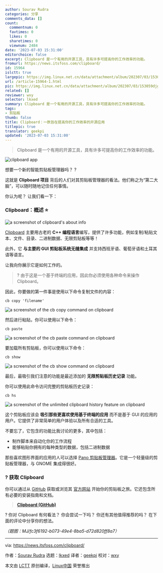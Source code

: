 ```yaml
---
author: Sourav Rudra
categories: 分享
comments_data: []
count:
  commentnum: 0
  favtimes: 0
  likes: 0
  sharetimes: 0
  viewnum: 2484
date: '2023-07-03 15:31:00'
editorchoice: false
excerpt: Clipboard 是一个有用的开源工具，具有许多可提高你的工作效率的功能。
fromurl: https://news.itsfoss.com/clipboard/
id: 15964
islctt: true
largepic: https://img.linux.net.cn/data/attachment/album/202307/03/153059djgnaajlms3nz7n3.jpg
url: /article-15964-1.html
pic: https://img.linux.net.cn/data/attachment/album/202307/03/153059djgnaajlms3nz7n3.jpg.thumb.jpg
related: []
reviewer: wxy
selector: lkxed
summary: Clipboard 是一个有用的开源工具，具有许多可提高你的工作效率的功能。
tags:
- 剪贴板
thumb: false
title: Clipboard：一款旨在提高你的工作效率的开源应用
titlepic: true
translator: geekpi
updated: '2023-07-03 15:31:00'
---
```



> 
> Clipboard 是一个有用的开源工具，具有许多可提高你的工作效率的功能。
> 
> 
> 


![clipboard app](https://img.linux.net.cn/data/attachment/album/202307/03/153059djgnaajlms3nz7n3.jpg)


想要一个新的智能剪贴板管理器吗？ ?


这就是 **Clipboard 项目** 背后的人们对其剪贴板管理器的看法。他们称之为“第二大脑”，可以随时随地记住任何事情。


你认为呢？ 让我们看一下：


### Clipboard：概述 ⭐


![a screenshot of clipboard's about info](https://img.linux.net.cn/data/attachment/album/202307/03/153101rzdw0ierwv91rcd4.png)


[Clipboard](https://getclipboard.app/) 主要用古老的 **C++ 编程语言**编写，提供了许多功能，例如复制/粘贴文本、文件、目录、二进制数据、无限剪贴板等等！


此外，它 **与主要的 GUI 剪贴板系统无缝集成** 并支持西班牙语、葡萄牙语和土耳其语等语言。


让我向你展示它是如何工作的。



> 
> ? 由于这是一个基于终端的应用，因此你必须使用各种命令来操作 Clipboard。
> 
> 
> 


因此，你要做的第一件事是使用以下命令复制文件的内容：



```
cb copy 'filename'

```

![a screenshot of the cb copy command on clipboard](https://img.linux.net.cn/data/attachment/album/202307/03/153102j55595z5a25720vb.png)


然后进行粘贴，你可以使用以下命令：



```
cb paste

```

![a screenshot of the cb paste command on clipboard](https://img.linux.net.cn/data/attachment/album/202307/03/153102wr6zi68g7dgcgfa6.png)


要加载所有剪贴板，你可以使用以下命令：



```
cb show

```

![a screenshot of the cb show command on clipboard](https://img.linux.net.cn/data/attachment/album/202307/03/153103b8aft8806p0vba53.png)


最后，最吸引我们注意的功能是最近添加的 **无限剪贴板历史记录** 功能。


你可以使用此命令访问完整的剪贴板历史记录：



```
cb hs

```

![a screenshot of the unlimited clipboard history feature on clipboard](https://img.linux.net.cn/data/attachment/album/202307/03/153103c9rd0qlk9d062p3p.png)


这个剪贴板应该会 **吸引那些更喜欢使用基于终端的应用** 而不是基于 GUI 的应用的用户。它提供了非常简单的用户体验以及所有合适的工具。


不要忘了，它包含的功能比我讨论的更多，其中包括：


* 制作脚本来自动化你的工作流程
* 能够粘贴你拥有的每种类型的数据，包括二进制数据


那些喜欢图形界面的应用的人可以选择 [Pano 剪贴板管理器](https://news.itsfoss.com/pano-clipboard-manager/)。它是一个轻量级的剪贴板管理器，与 GNOME 集成得很好。


### ? 获取 Clipboard


你可以通过从 [GitHub](https://github.com/Slackadays/Clipboard) 获取或浏览其 [官方网站](https://getclipboard.app/) 开始你的剪贴板之旅。它还包含所有必要的安装指南和文档。



> 
> **[Clipboard (GitHub)](https://github.com/Slackadays/Clipboard)**
> 
> 
> 


? 你对 Clipboard 有何看法？ 你会尝试一下吗？ 你还有其他值得推荐的吗？ 在下面的评论中分享你的想法。


*（题图：MJ/fc3f6192-b073-49e4-8ba5-d72d820ff8a7）*




---


via: <https://news.itsfoss.com/clipboard/>


作者：[Sourav Rudra](https://news.itsfoss.com/author/sourav/) 选题：[lkxed](https://github.com/lkxed/) 译者：[geekpi](https://github.com/geekpi) 校对：[wxy](https://github.com/wxy)


本文由 [LCTT](https://github.com/LCTT/TranslateProject) 原创编译，[Linux中国](https://linux.cn/) 荣誉推出